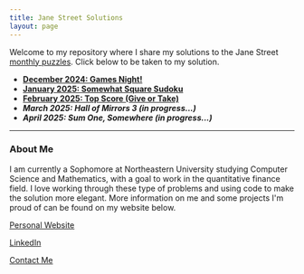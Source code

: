 ```yaml
---
title: Jane Street Solutions
layout: page
---
```


Welcome to my repository where I share my solutions to the Jane Street [monthly puzzles](https://www.janestreet.com/puzzles/current-puzzle/). Click below to be taken to my solution.

- **[December 2024: Games Night!](solutions/dec24.md)**
- **[January 2025: Somewhat Square Sudoku](solutions/jan25.md)**
- **[February 2025: Top Score (Give or Take)](solutions/feb25.md)**
- ***March 2025: Hall of Mirrors 3 (in progress...)***
- ***April 2025: Sum One, Somewhere (in progress...)***

---

### About Me

I am currently a Sophomore at Northeastern University studying Computer Science and Mathematics, with a goal to work in the quantitative finance field. I love working through these type of problems and using code to make the solution more elegant. More information on me and some projects I'm proud of can be found on my website below.

[Personal Website](https://www.maxcyrusmayer.com)

[LinkedIn](https://www.linkedin.com/in/max-mayerr/)

[Contact Me](mailto:max@maxcyrusmayer.com)
